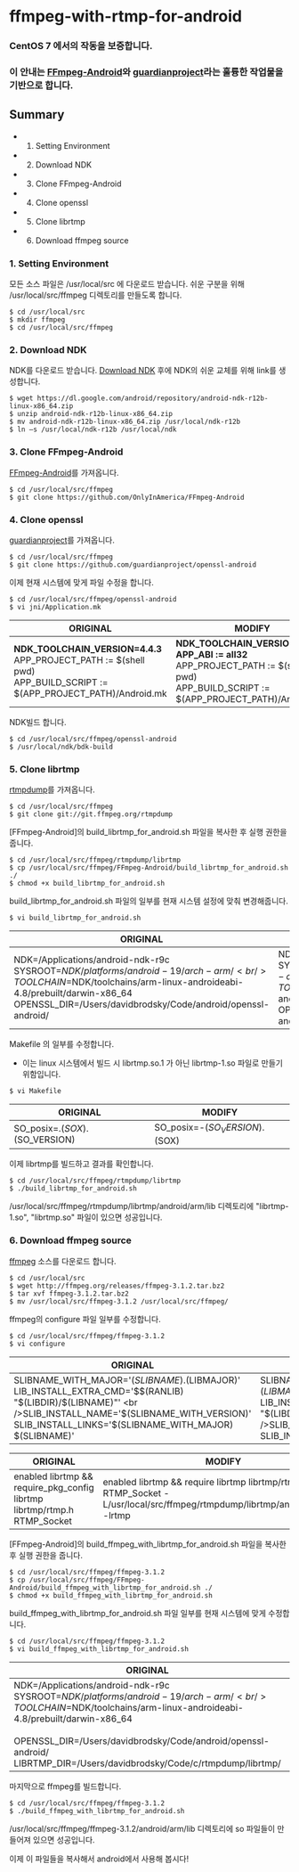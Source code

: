 # ffmpeg-with-rtmp-for-android

### CentOS 7 에서의 작동을 보증합니다.
### 이 안내는 [FFmpeg-Android](https://github.com/OnlyInAmerica/FFmpeg-Android)와 [guardianproject](https://github.com/guardianproject/openssl-android)라는 훌륭한 작업물을 기반으로 합니다.

## Summary
+ 1. Setting Environment
+ 2. Download NDK
+ 3. Clone FFmpeg-Android
+ 4. Clone openssl
+ 5. Clone librtmp
+ 6. Download ffmpeg source

### 1. Setting Environment
모든 소스 파일은 /usr/local/src 에 다운로드 받습니다.
쉬운 구분을 위해 /usr/local/src/ffmpeg 디렉토리를 만들도록 합니다.
<pre><code>$ cd /usr/local/src
$ mkdir ffmpeg
$ cd /usr/local/src/ffmpeg
</code></pre>

### 2. Download NDK
NDK를 다운로드 받습니다. [Download NDK](https://developer.android.com/ndk/downloads/index.html)
후에 NDK의 쉬운 교체를 위해 link를 생성합니다.
<pre><code>$ wget https://dl.google.com/android/repository/android-ndk-r12b-linux-x86_64.zip
$ unzip android-ndk-r12b-linux-x86_64.zip
$ mv android-ndk-r12b-linux-x86_64.zip /usr/local/ndk-r12b
$ ln –s /usr/local/ndk-r12b /usr/local/ndk 
</code></pre>

### 3. Clone FFmpeg-Android
[FFmpeg-Android](https://github.com/OnlyInAmerica/FFmpeg-Android)를 가져옵니다.
<pre><code>$ cd /usr/local/src/ffmpeg
$ git clone https://github.com/OnlyInAmerica/FFmpeg-Android
</code></pre>

### 4. Clone openssl
[guardianproject](https://github.com/guardianproject/openssl-android)를 가져옵니다.
<pre><code>$ cd /usr/local/src/ffmpeg
$ git clone https://github.com/guardianproject/openssl-android
</code></pre>
이제 현재 시스템에 맞게 파일 수정을 합니다.
<pre><code>$ cd /usr/local/src/ffmpeg/openssl-android
$ vi jni/Application.mk
</code></pre>
ORIGINAL | MODIFY
------------ | -------------
<b>NDK_TOOLCHAIN_VERSION=4.4.3</b> <br />APP_PROJECT_PATH := $(shell pwd) <br />APP_BUILD_SCRIPT := $(APP_PROJECT_PATH)/Android.mk | <b>NDK_TOOLCHAIN_VERSION=4.9</b> <br /><b>APP_ABI := all32</b><br />APP_PROJECT_PATH := $(shell pwd) <br />APP_BUILD_SCRIPT := $(APP_PROJECT_PATH)/Android.mk
NDK빌드 합니다.
<pre><code>$ cd /usr/local/src/ffmpeg/openssl-android
$ /usr/local/ndk/bdk-build
</code></pre>

### 5. Clone librtmp
[rtmpdump](git://git.ffmpeg.org/rtmpdump)를 가져옵니다.
<pre><code>$ cd /usr/local/src/ffmpeg
$ git clone git://git.ffmpeg.org/rtmpdump
</code></pre>
[FFmpeg-Android]의 build_librtmp_for_android.sh 파일을 복사한 후 실행 권한을 줍니다.
<pre><code>$ cd /usr/local/src/ffmpeg/rtmpdump/librtmp
$ cp /usr/local/src/ffmpeg/FFmpeg-Android/build_librtmp_for_android.sh ./
$ chmod +x build_librtmp_for_android.sh
</code></pre>
build_librtmp_for_android.sh 파일의 일부를 현재 시스템 설정에 맞춰 변경해줍니다.
<pre><code>$ vi build_librtmp_for_android.sh
</code></pre>
ORIGINAL | MODIFY
------------ | -------------
NDK=/Applications/android-ndk-r9c <br />SYSROOT=$NDK/platforms/android-19/arch-arm/ <br />TOOLCHAIN=$NDK/toolchains/arm-linux-androideabi-4.8/prebuilt/darwin-x86_64 <br />OPENSSL_DIR=/Users/davidbrodsky/Code/android/openssl-android/ | NDK=/usr/local/ndk <br />SYSROOT=$NDK/platforms/android-19/arch-arm/ <br />TOOLCHAIN=$NDK/toolchains/arm-linux-androideabi-4.9/prebuilt/linux-x86_64 <br />OPENSSL_DIR=/usr/local/src/ffmpeg/openssl-android/
Makefile 의 일부를 수정합니다.
+ 이는 linux 시스템에서 빌드 시 librtmp.so.1 가 아닌 librtmp-1.so 파일로 만들기 위함입니다.

<pre><code>$ vi Makefile
</code></pre>

ORIGINAL | MODIFY
------------ | -------------
SO_posix=.$(SOX).$(SO_VERSION) | SO_posix=-$(SO_VERSION).$(SOX)

이제 librtmp를 빌드하고 결과를 확인합니다.
<pre><code>$ cd /usr/local/src/ffmpeg/rtmpdump/librtmp
$ ./build_librtmp_for_android.sh
</code></pre>

/usr/local/src/ffmpeg/rtmpdump/librtmp/android/arm/lib 디렉토리에 "librtmp-1.so", "librtmp.so" 파일이 있으면 성공입니다.

### 6. Download ffmpeg source
[ffmpeg](http://www.ffmpeg.org/download.html) 소스를 다운로드 합니다.
<pre><code>$ cd /usr/local/src
$ wget http://ffmpeg.org/releases/ffmpeg-3.1.2.tar.bz2
$ tar xvf ffmpeg-3.1.2.tar.bz2
$ mv /usr/local/src/ffmpeg-3.1.2 /usr/local/src/ffmpeg/
</code></pre>
ffmpeg의 configure 파일 일부를 수정합니다.
<pre><code>$ cd /usr/local/src/ffmpeg/ffmpeg-3.1.2
$ vi configure
</code></pre>
ORIGINAL | MODIFY
------------ | -------------
SLIBNAME_WITH_MAJOR='$(SLIBNAME).$(LIBMAJOR)' <br />LIB_INSTALL_EXTRA_CMD='$$(RANLIB) "$(LIBDIR)/$(LIBNAME)"' <br />SLIB_INSTALL_NAME='$(SLIBNAME_WITH_VERSION)' <br />SLIB_INSTALL_LINKS='$(SLIBNAME_WITH_MAJOR) $(SLIBNAME)' | SLIBNAME_WITH_MAJOR='$(SLIBPREF)$(FULLNAME)-$(LIBMAJOR)$(SLIBSUF)' <br />LIB_INSTALL_EXTRA_CMD='$$(RANLIB) "$(LIBDIR)/$(LIBNAME)"' <br />SLIB_INSTALL_NAME='$(SLIBNAME_WITH_MAJOR)' <br />SLIB_INSTALL_LINKS='$(SLIBNAME)'

ORIGINAL | MODIFY
------------ | -------------
enabled librtmp    && require_pkg_config librtmp librtmp/rtmp.h RTMP_Socket | enabled librtmp    && require librtmp librtmp/rtmp.h RTMP_Socket -L/usr/local/src/ffmpeg/rtmpdump/librtmp/android/arm/lib -lrtmp

[FFmpeg-Android]의 build_ffmpeg_with_librtmp_for_android.sh  파일을 복사한 후 실행 권한을 줍니다.
<pre><code>$ cd /usr/local/src/ffmpeg/ffmpeg-3.1.2
$ cp /usr/local/src/ffmpeg/FFmpeg-Android/build_ffmpeg_with_librtmp_for_android.sh ./
$ chmod +x build_ffmpeg_with_librtmp_for_android.sh
</code></pre>
build_ffmpeg_with_librtmp_for_android.sh 파일 일부를 현재 시스템에 맞게 수정합니다.
<pre><code>$ cd /usr/local/src/ffmpeg/ffmpeg-3.1.2
$ vi build_ffmpeg_with_librtmp_for_android.sh</code></pre>

ORIGINAL | MODIFY
------------ | -------------
NDK=/Applications/android-ndk-r9c <br />SYSROOT=$NDK/platforms/android-19/arch-arm/ <br />TOOLCHAIN=$NDK/toolchains/arm-linux-androideabi-4.8/prebuilt/darwin-x86_64 <br /><br />OPENSSL_DIR=/Users/davidbrodsky/Code/android/openssl-android/ <br />LIBRTMP_DIR=/Users/davidbrodsky/Code/c/rtmpdump/librtmp/ | NDK=/usr/local/ndk <br />SYSROOT=$NDK/platforms/android-19/arch-arm/ <br />TOOLCHAIN=$NDK/toolchains/arm-linux-androideabi-4.9/prebuilt/linux-x86_64 <br /><br />OPENSSL_DIR=/usr/local/src/ffmpeg/openssl-android/ <br />LIBRTMP_DIR=/usr/local/src/ffmpeg/rtmpdump/librtmp/

마지막으로 ffmpeg를 빌드합니다.
<pre><code>$ cd /usr/local/src/ffmpeg/ffmpeg-3.1.2
$ ./build_ffmpeg_with_librtmp_for_android.sh
</code></pre>

/usr/local/src/ffmpeg/ffmpeg-3.1.2/android/arm/lib 디렉토리에 so 파일들이 만들어져 있으면 성공입니다.

이제 이 파일들을 복사해서 android에서 사용해 봅시다!

